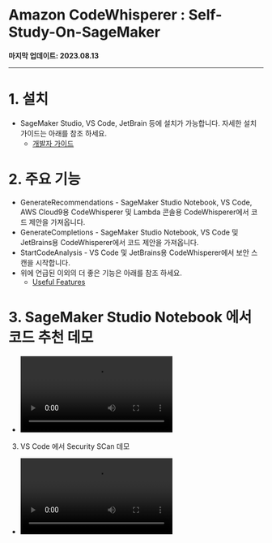 # Amazon CodeWhisperer : Self-Study-On-SageMaker

**마지막 업데이트: 2023.08.13**


---

# 1. 설치
- SageMaker Studio, VS Code, JetBrain 등에 설치가 가능합니다. 자세한 설치 가이드는 아래를 참조 하세요.
    - [개발자 가이드](https://docs.aws.amazon.com/codewhisperer/latest/userguide/getting-started.html)

# 2. 주요 기능
- GenerateRecommendations - SageMaker Studio Notebook, VS Code, AWS Cloud9용 CodeWhisperer 및 Lambda 콘솔용 CodeWhisperer에서 코드 제안을 가져옵니다.
- GenerateCompletions - SageMaker Studio Notebook, VS Code 및 JetBrains용 CodeWhisperer에서 코드 제안을 가져옵니다.
- StartCodeAnalysis - VS Code 및 JetBrains용 CodeWhisperer에서 보안 스캔을 시작합니다.
- 위에 언급된 이외의 더 좋은 기능은 아래를 참조 하세요.
    - [Useful Features](https://docs.aws.amazon.com/codewhisperer/latest/userguide/actions-and-shortcuts.html#useful-apis)
    
    
# 3. SageMaker Studio Notebook 에서 코드 추천 데모
- ![13-CodeWhisperer-SageMaker-Studio-Notebook.mp4](img/13-CodeWhisperer-SageMaker-Studio-Notebook.mp4)

3. VS Code 에서 Security SCan 데모
- ![14-CodeWhisperer-Security-Scan.mp4](img/14-CodeWhisperer-Security-Scan.mp4)

    
